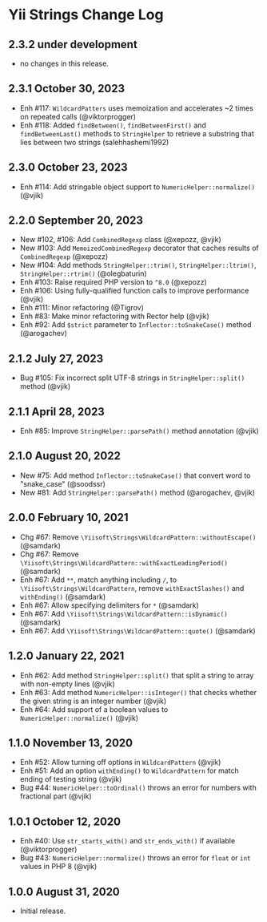 # Yii Strings Change Log

## 2.3.2 under development

- no changes in this release.

## 2.3.1 October 30, 2023

- Enh #117: `WildcardPatters` uses memoization and accelerates ~2 times on repeated calls (@viktorprogger)
- Enh #118: Added `findBetween()`, `findBetweenFirst()` and `findBetweenLast()` methods to `StringHelper` to retrieve a substring that lies between two strings (salehhashemi1992)

## 2.3.0 October 23, 2023

- Enh #114: Add stringable object support to `NumericHelper::normalize()` (@vjik)

## 2.2.0 September 20, 2023

- New #102, #106: Add `CombinedRegexp` class (@xepozz, @vjik)
- New #103: Add `MemoizedCombinedRegexp` decorator that caches results of `CombinedRegexp` (@xepozz)
- New #104: Add methods `StringHelper::trim()`, `StringHelper::ltrim()`, `StringHelper::rtrim()` (@olegbaturin)
- Enh #103: Raise required PHP version to `^8.0` (@xepozz)
- Enh #106: Using fully-qualified function calls to improve performance (@vjik)
- Enh #111: Minor refactoring (@Tigrov)
- Enh #83: Make minor refactoring with Rector help (@vjik)
- Enh #92: Add `$strict` parameter to `Inflector::toSnakeCase()` method (@arogachev)

## 2.1.2 July 27, 2023

- Bug #105: Fix incorrect split UTF-8 strings in `StringHelper::split()` method (@vjik)

## 2.1.1 April 28, 2023

- Enh #85: Improve `StringHelper::parsePath()` method annotation (@vjik)

## 2.1.0 August 20, 2022

- New #75: Add method `Inflector::toSnakeCase()` that convert word to "snake_case" (@soodssr)
- New #81: Add `StringHelper::parsePath()` method (@arogachev, @vjik)

## 2.0.0 February 10, 2021

- Chg #67: Remove `\Yiisoft\Strings\WildcardPattern::withoutEscape()` (@samdark)
- Chg #67: Remove `\Yiisoft\Strings\WildcardPattern::withExactLeadingPeriod()` (@samdark)
- Enh #67: Add `**`, match anything including `/`, to `\Yiisoft\Strings\WildcardPattern`, remove `withExactSlashes()` and `withEnding()` (@samdark)
- Enh #67: Allow specifying delimiters for `*` (@samdark)
- Enh #67: Add `\Yiisoft\Strings\WildcardPattern::isDynamic()` (@samdark)
- Enh #67: Add `\Yiisoft\Strings\WildcardPattern::quote()` (@samdark)

## 1.2.0 January 22, 2021

- Enh #62: Add method `StringHelper::split()` that split a string to array with non-empty lines (@vjik)
- Enh #63: Add method `NumericHelper::isInteger()` that checks whether the given string is an integer number (@vjik)
- Enh #64: Add support of a boolean values to `NumericHelper::normalize()` (@vjik)

## 1.1.0 November 13, 2020

- Enh #52: Allow turning off options in `WildcardPattern` (@vjik)
- Enh #51: Add an option `withEnding()` to `WildcardPattern` for match ending of testing string (@vjik)
- Bug #44: `NumericHelper::toOrdinal()` throws an error for numbers with fractional part (@vjik)

## 1.0.1 October 12, 2020

- Enh #40: Use `str_starts_with()` and `str_ends_with()` if available (@viktorprogger)
- Bug #43: `NumericHelper::normalize()` throws an error for `float` or `int` values in PHP 8 (@vjik)

## 1.0.0 August 31, 2020

- Initial release.
